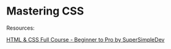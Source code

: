 # Mastering CSS

Resources:

[HTML & CSS Full Course - Beginner to Pro by SuperSimpleDev](https://youtu.be/G3e-cpL7ofc)
